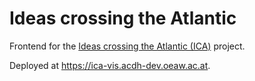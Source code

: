 # Ideas crossing the Atlantic

Frontend for the [Ideas crossing the Atlantic (ICA)](https://ica.acdh-dev.oeaw.ac.at/) project.

Deployed at <https://ica-vis.acdh-dev.oeaw.ac.at>.
